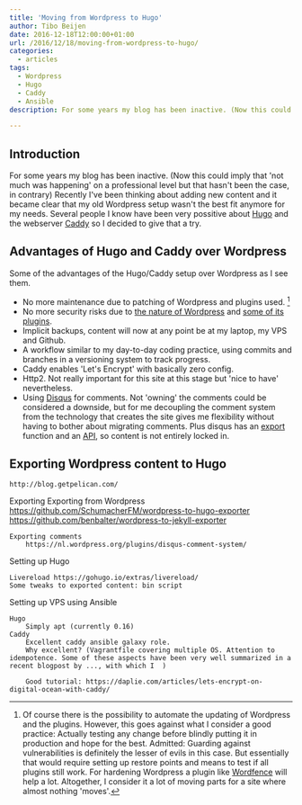 ```yaml
---
title: 'Moving from Wordpress to Hugo'
author: Tibo Beijen
date: 2016-12-18T12:00:00+01:00
url: /2016/12/18/moving-from-wordpress-to-hugo/
categories:
  - articles
tags:
  - Wordpress
  - Hugo
  - Caddy
  - Ansible
description: For some years my blog has been inactive. (Now this could imply that 'not much was happening' on a professional level but that hasn't been the case, in contrary) Recently I've been thinking about adding new content and it became clear that my old Wordpress setup wasn't the best fit anymore for my needs. Several people I know have been very possitive about Hugo and the webserver Caddy so I decided to give that a try.

---
```

## Introduction

For some years my blog has been inactive. (Now this could imply that 'not much was happening' on a professional level but that hasn't been the case, in contrary) Recently I've been thinking about adding new content and it became clear that my old Wordpress setup wasn't the best fit anymore for my needs. Several people I know have been very possitive about [Hugo][1] and the webserver [Caddy][2] so I decided to give that a try.

## Advantages of Hugo and Caddy over Wordpress

Some of the advantages of the Hugo/Caddy setup over Wordpress as I see them. 

* No more maintenance due to patching of Wordpress and plugins used. [^footnote]
* No more security risks due to [the nature of Wordpress][6] and [some of its plugins][7].
* Implicit backups, content will now at any point be at my laptop, my VPS and Github.
* A workflow similar to my day-to-day coding practice, using commits and branches in a versioning system to track progress.
* Caddy enables 'Let's Encrypt' with basically zero config.
* Http2. Not really important for this site at this stage but 'nice to have' nevertheless.
* Using [Disqus][3] for comments. Not 'owning' the comments could be considered a downside, but for me decoupling the comment system from the technology that creates the site gives me flexibility without having to bother about migrating comments. Plus disqus has an [export][4] function and an [API][5], so content is not entirely locked in.

## Exporting Wordpress content to Hugo




	http://blog.getpelican.com/

Exporting
	Exporting from Wordpress
		https://github.com/SchumacherFM/wordpress-to-hugo-exporter
		https://github.com/benbalter/wordpress-to-jekyll-exporter

	Exporting comments
		https://nl.wordpress.org/plugins/disqus-comment-system/

Setting up Hugo
	
	Livereload https://gohugo.io/extras/livereload/
	Some tweaks to exported content: bin script

Setting up VPS using Ansible

	Hugo
		Simply apt (currently 0.16)
	Caddy
		Excellent caddy ansible galaxy role.
		Why excellent? (Vagrantfile covering multiple OS. Attention to idempotence. Some of these aspects have been very well summarized in a recent blogpost by ..., with which I  )

		Good tutorial: https://daplie.com/articles/lets-encrypt-on-digital-ocean-with-caddy/

 [^footnote]: Of course there is the possibility to automate the updating of Wordpress and the plugins. However, this goes against what I consider a good practice: Actually testing any change before blindly putting it in production and hope for the best. Admitted: Guarding against vulnerabilities is definitely the lesser of evils in this case. But essentially that would require setting up restore points and means to test if all plugins still work. For hardening Wordpress a plugin like [Wordfence](https://nl.wordpress.org/plugins/wordfence/) will help a lot. Altogether, I consider it a lot of moving parts for a site where almost nothing 'moves'.



 [1]: https://gohugo.io/
 [2]: https://caddyserver.com/
 [3]: https://disqus.com/
 [4]: https://help.disqus.com/customer/portal/articles/472149-comments-export
 [5]: https://disqus.com/api/docs/
 [6]: http://www.openwall.com/lists/oss-security/2016/11/21/3
 [7]: https://blog.ripstech.com/2016/the-state-of-wordpress-security/
